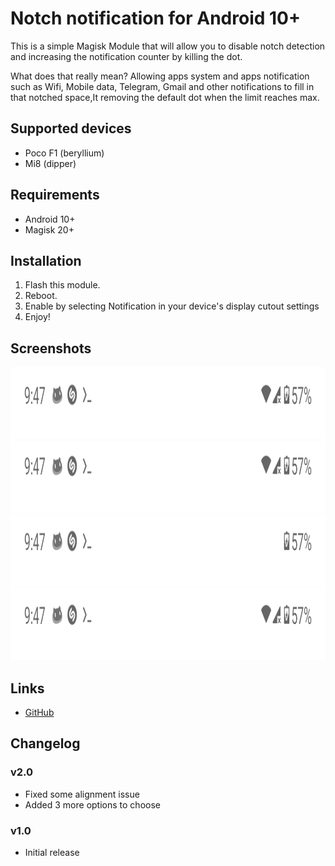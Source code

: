 # Notch notification for Android 10+

This is a simple Magisk Module that will allow you to disable notch detection and increasing the notification counter by killing the dot.

What does that really mean?
Allowing apps system and apps notification such as Wifi, Mobile data, Telegram, Gmail and other notifications to fill in that notched space,It removing the default dot when the limit reaches max.

## Supported devices
- Poco F1 (beryllium)
- Mi8 (dipper)

## Requirements
- Android 10+
- Magisk 20+

## Installation
1. Flash this module.
2. Reboot.
3. Enable by selecting Notification in your device's display cutout settings
4. Enjoy!

## Screenshots

<p align="center">
  <img width="1080" height="115" src="https://github.com/cyberelon/notch-notification/blob/main/IMG/Screenshot_20210130-094705~2.png">
  <img width="1080" height="115" src="https://github.com//cyberelon/notch-notification/blob/main/IMG/Screenshot_20210130-094709~2.png">
  <img width="1080" height="115" src="https://github.com//cyberelon/notch-notification/blob/main/IMG/Screenshot_20210130-094711~2.png">
  <img width="1080" height="115" src="https://github.com//cyberelon/notch-notification/blob/main/IMG/Screenshot_20210130-094714~2.png">
</p>

## Links
- [GitHub](https://github.com/cyberelon/notch-notification) 

## Changelog
### v2.0
- Fixed some alignment issue
- Added 3 more options to choose
### v1.0
- Initial release
